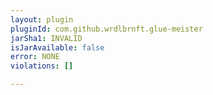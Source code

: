 ```yaml
---
layout: plugin
pluginId: com.github.wrdlbrnft.glue-meister
jarSha1: INVALID
isJarAvailable: false
error: NONE
violations: []

---
```

